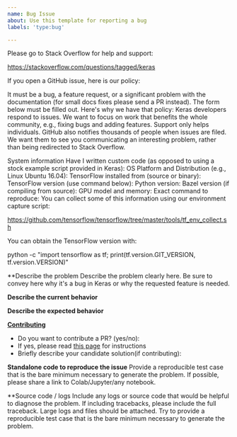 ```yaml
---
name: Bug Issue
about: Use this template for reporting a bug
labels: 'type:bug'

---
```


Please go to Stack Overflow for help and support:

https://stackoverflow.com/questions/tagged/keras

If you open a GitHub issue, here is our policy:

It must be a bug, a feature request, or a significant problem with the documentation (for small docs fixes please send a PR instead).
The form below must be filled out.
Here's why we have that policy: Keras developers respond to issues. We want to focus on work that benefits the whole community, e.g., fixing bugs and adding features. Support only helps individuals. GitHub also notifies thousands of people when issues are filed. We want them to see you communicating an interesting problem, rather than being redirected to Stack Overflow.

System information
Have I written custom code (as opposed to using a stock example script provided in Keras):
OS Platform and Distribution (e.g., Linux Ubuntu 16.04):
TensorFlow installed from (source or binary):
TensorFlow version (use command below):
Python version:
Bazel version (if compiling from source):
GPU model and memory:
Exact command to reproduce:
You can collect some of this information using our environment capture script:

https://github.com/tensorflow/tensorflow/tree/master/tools/tf_env_collect.sh

You can obtain the TensorFlow version with:

python -c "import tensorflow as tf; print(tf.version.GIT_VERSION, tf.version.VERSION)"

**Describe the problem
Describe the problem clearly here. Be sure to convey here why it's a bug in Keras or why the requested feature is needed.

**Describe the current behavior**


**Describe the expected behavior**

**[Contributing](https://github.com/keras-team/keras/blob/master/CONTRIBUTING.md)**

- Do you want to contribute a PR? (yes/no):
- If yes, please read [this page](https://github.com/keras-team/keras/blob/master/CONTRIBUTING.md) for instructions
- Briefly describe your candidate solution(if contributing):

**Standalone code to reproduce the issue**
Provide a reproducible test case that is the bare minimum necessary to generate
the problem. If possible, please share a link to Colab/Jupyter/any notebook.


**Source code / logs
Include any logs or source code that would be helpful to diagnose the problem. If including tracebacks, please include the full traceback. Large logs and files should be attached. Try to provide a reproducible test case that is the bare minimum necessary to generate the problem.
